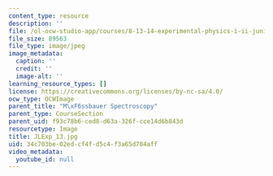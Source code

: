 ```yaml
---
content_type: resource
description: ''
file: /ol-ocw-studio-app/courses/8-13-14-experimental-physics-i-ii-junior-lab-fall-2016-spring-2017/34c703be02edcf4fd5c4f3a65d704aff_JLExp_13.jpg
file_size: 89563
file_type: image/jpeg
image_metadata:
  caption: ''
  credit: ''
  image-alt: ''
learning_resource_types: []
license: https://creativecommons.org/licenses/by-nc-sa/4.0/
ocw_type: OCWImage
parent_title: "M\xF6ssbauer Spectroscopy"
parent_type: CourseSection
parent_uid: f93c78b6-ced8-d63a-326f-cce14d6b843d
resourcetype: Image
title: JLExp_13.jpg
uid: 34c703be-02ed-cf4f-d5c4-f3a65d704aff
video_metadata:
  youtube_id: null
---
```

